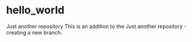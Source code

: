 # hello_world
Just another repository
This is an addition to the Just another repository - creating a new branch.
